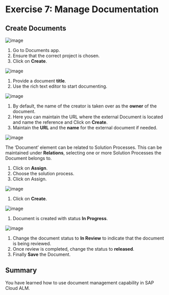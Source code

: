 # Exercise 7: Manage Documentation 

## Create Documents 

![image](https://github.com/SAP-samples/teched2023-DT165/assets/148057376/e843d87b-2681-4d83-a5fd-a23c2f994c64)

1. Go to Documents app. 
2. Ensure that the correct project is chosen. 
3. Click on **Create**.


![image](https://github.com/SAP-samples/teched2023-DT165/assets/148057376/786b390b-2226-49a0-87b9-becdf55f0f5d)

1. Provide a document **title**. 
2. Use the rich text editor to start documenting. 


![image](https://github.com/SAP-samples/teched2023-DT165/assets/148057376/f84b7923-dbd8-48dd-9cb0-072c6cbe1a9b)

1. By default, the name of the creator is taken over as the **owner** of the document.  
2. Here you can maintain the URL where the external Document is located and name the reference and Click on **Create**.
3. Maintain the **URL** and the **name** for the external document if needed.


![image](https://github.com/SAP-samples/teched2023-DT165/assets/148057376/fd73e4e8-7e5a-4783-b0df-b0e0d5c30d3e)

The ‘Document’ element can be related to Solution Processes. This can be maintained under **Relations**, selecting one or more Solution Processes the Document belongs to. 
1. Click on **Assign**. 
2. Choose the solution process.  
3. Click on Assign.


![image](https://github.com/SAP-samples/teched2023-DT165/assets/148057376/fe3b2171-6fa5-4262-b578-b65924b618e9)

1. Click on **Create**.


![image](https://github.com/SAP-samples/teched2023-DT165/assets/148057376/0f898812-e894-427c-afe9-a3fe8fa4b3d9)

1. Document is created with status **In Progress**.

![image](https://github.com/SAP-samples/teched2023-DT165/assets/148057376/f3f3f9c4-d967-4de3-956a-74c93e7d89ce)

1. Change the document status to **In Review** to indicate that the document is being reviewed. 
2. Once review is completed, change the status to **released**. 
3. Finally **Save** the Document. 

## Summary 

You have learned how to use document management capability in SAP Cloud ALM. 









